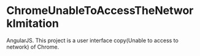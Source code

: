 ChromeUnableToAccessTheNetworkImitation
=======================================
AngularJS. This project is a user interface copy(Unable to access to network) of Chrome.
